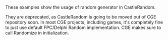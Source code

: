 These examples show the usage of random generator in CastleRandom.

They are deprecated, as CastleRandom is going to be moved out of CGE repository soon.
In most CGE projects, including games, it's completely fine
to just use default FPC/Delphi Random implementation.
CGE makes sure to call Randomize in initialization.
